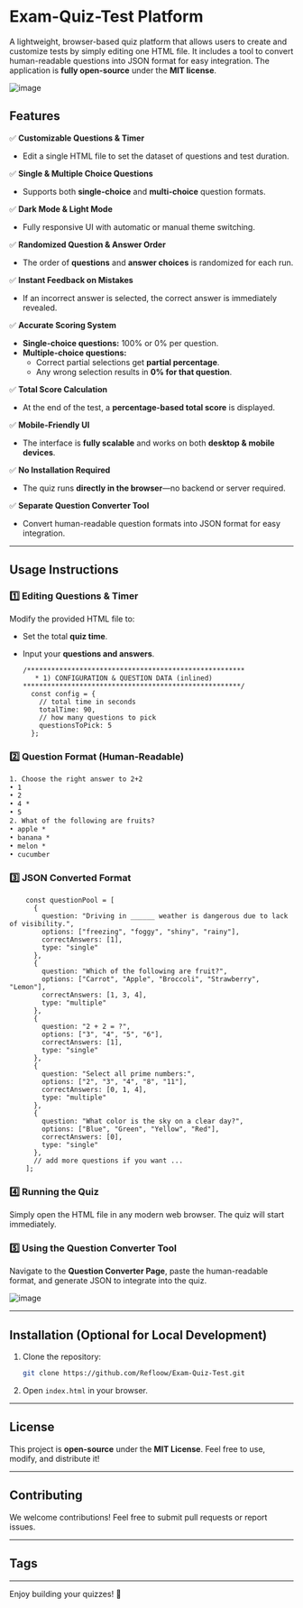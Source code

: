 # Exam-Quiz-Test Platform

A lightweight, browser-based quiz platform that allows users to create and customize tests by simply editing one HTML file. It includes a tool to convert human-readable questions into JSON format for easy integration. The application is **fully open-source** under the **MIT license**.

![image](https://github.com/user-attachments/assets/3ddddb5a-9f9b-4915-a84b-52cb98bbfdd7)



## Features

✅ **Customizable Questions & Timer**
- Edit a single HTML file to set the dataset of questions and test duration.

✅ **Single & Multiple Choice Questions**
- Supports both **single-choice** and **multi-choice** question formats.

✅ **Dark Mode & Light Mode**
- Fully responsive UI with automatic or manual theme switching.

✅ **Randomized Question & Answer Order**
- The order of **questions** and **answer choices** is randomized for each run.

✅ **Instant Feedback on Mistakes**
- If an incorrect answer is selected, the correct answer is immediately revealed.

✅ **Accurate Scoring System**
- **Single-choice questions:** 100% or 0% per question.
- **Multiple-choice questions:**
  - Correct partial selections get **partial percentage**.
  - Any wrong selection results in **0% for that question**.

✅ **Total Score Calculation**
- At the end of the test, a **percentage-based total score** is displayed.

✅ **Mobile-Friendly UI**
- The interface is **fully scalable** and works on both **desktop & mobile devices**.

✅ **No Installation Required**
- The quiz runs **directly in the browser**—no backend or server required.

✅ **Separate Question Converter Tool**
- Convert human-readable question formats into JSON format for easy integration.

---

## Usage Instructions

### 1️⃣ **Editing Questions & Timer**
Modify the provided HTML file to:
- Set the total **quiz time**.
- Input your **questions and answers**.

  ```
  /******************************************************
     * 1) CONFIGURATION & QUESTION DATA (inlined)
  ******************************************************/
    const config = {
      // total time in seconds
      totalTime: 90,
      // how many questions to pick
      questionsToPick: 5
    };
  ```

### 2️⃣ **Question Format (Human-Readable)**
```txt
1. Choose the right answer to 2+2
• 1
• 2
• 4 *
• 5
2. What of the following are fruits?
• apple *
• banana *
• melon *
• cucumber
```

### 3️⃣ **JSON Converted Format**
```
    const questionPool = [
      {
        question: "Driving in ______ weather is dangerous due to lack of visibility.",
        options: ["freezing", "foggy", "shiny", "rainy"],
        correctAnswers: [1],
        type: "single"
      },
      {
        question: "Which of the following are fruit?",
        options: ["Carrot", "Apple", "Broccoli", "Strawberry", "Lemon"],
        correctAnswers: [1, 3, 4],
        type: "multiple"
      },
      {
        question: "2 + 2 = ?",
        options: ["3", "4", "5", "6"],
        correctAnswers: [1],
        type: "single"
      },
      {
        question: "Select all prime numbers:",
        options: ["2", "3", "4", "8", "11"],
        correctAnswers: [0, 1, 4],
        type: "multiple"
      },
      {
        question: "What color is the sky on a clear day?",
        options: ["Blue", "Green", "Yellow", "Red"],
        correctAnswers: [0],
        type: "single"
      },
      // add more questions if you want ...
    ];
```

### 4️⃣ **Running the Quiz**
Simply open the HTML file in any modern web browser. The quiz will start immediately.

### 5️⃣ **Using the Question Converter Tool**
Navigate to the **Question Converter Page**, paste the human-readable format, and generate JSON to integrate into the quiz.

![image](https://github.com/user-attachments/assets/5b66c834-8760-46f0-a613-127d752f15b5)


---

## Installation (Optional for Local Development)
1. Clone the repository:
   ```sh
   git clone https://github.com/Refloow/Exam-Quiz-Test.git
   ```
2. Open `index.html` in your browser.

---

## License

This project is **open-source** under the **MIT License**. Feel free to use, modify, and distribute it!

---

## Contributing
We welcome contributions! Feel free to submit pull requests or report issues.

---

## Tags

---

Enjoy building your quizzes! 🚀
